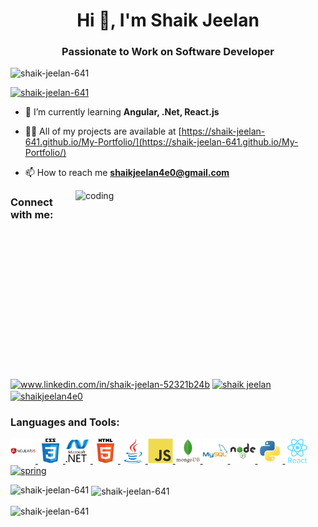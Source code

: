 <h1 align="center">Hi 👋, I'm Shaik Jeelan</h1>
<h3 align="center">Passionate to Work on Software Developer</h3>

<p align="left"> <img src="https://komarev.com/ghpvc/?username=shaik-jeelan-641&label=Profile%20views&color=0e75b6&style=flat" alt="shaik-jeelan-641" /> </p>

<p align="left"> <a href="https://github.com/ryo-ma/github-profile-trophy"><img src="https://github-profile-trophy.vercel.app/?username=shaik-jeelan-641" alt="shaik-jeelan-641" /></a> </p>

- 🌱 I’m currently learning **Angular, .Net, React.js**

- 👨‍💻 All of my projects are available at [https://shaik-jeelan-641.github.io/My-Portfolio/](https://shaik-jeelan-641.github.io/My-Portfolio/)

- 📫 How to reach me **shaikjeelan4e0@gmail.com**

<img  align="right" alt="coding" width="400"  height="300" src="https://camo.githubusercontent.com/52d24b1a41401d24453eada82042854e489bba344b5ab4350b312c0e73924eaa/68747470733a2f2f6d656469612e6c6963646e2e636f6d2f646d732f696d6167652f44353631324151474f6d77664945356d6c57412f61727469636c652d636f7665725f696d6167652d736872696e6b5f3732305f313238302f302f313637343631373934373232383f653d3231343734383336343726763d6265746126743d4654555f697351365659665635445f7565464850577654385a716744654a47337972384d69386c70666b30">


<p align="left">
<h3 align="left">Connect with me:</h3>
<a href="https://linkedin.com/in/www.linkedin.com/in/shaik-jeelan-52321b24b" target="blank"><img align="center" src="https://raw.githubusercontent.com/rahuldkjain/github-profile-readme-generator/master/src/images/icons/Social/linked-in-alt.svg" alt="www.linkedin.com/in/shaik-jeelan-52321b24b" height="30" width="40" /></a>
<a href="https://fb.com/shaik jeelan" target="blank"><img align="center" src="https://raw.githubusercontent.com/rahuldkjain/github-profile-readme-generator/master/src/images/icons/Social/facebook.svg" alt="shaik jeelan" height="30" width="40" /></a>
<a href="https://www.hackerrank.com/shaikjeelan4e0" target="blank"><img align="center" src="https://raw.githubusercontent.com/rahuldkjain/github-profile-readme-generator/master/src/images/icons/Social/hackerrank.svg" alt="shaikjeelan4e0" height="30" width="40" /></a>
</p>

<h3 align="left">Languages and Tools:</h3>
<p align="left" text-decoration="none"> <a href="https://angular.io" target="_blank" rel="noreferrer"> <img src="https://raw.githubusercontent.com/devicons/devicon/master/icons/angularjs/angularjs-original-wordmark.svg" alt="angularjs" width="40" height="40"/> </a> <a href="https://www.w3schools.com/css/" target="_blank" rel="noreferrer"> <img src="https://raw.githubusercontent.com/devicons/devicon/master/icons/css3/css3-original-wordmark.svg" alt="css3" width="40" height="40"/> </a> <a href="https://dotnet.microsoft.com/" target="_blank" rel="noreferrer"> <img src="https://raw.githubusercontent.com/devicons/devicon/master/icons/dot-net/dot-net-original-wordmark.svg" alt="dotnet" width="40" height="40"/> </a> <a href="https://www.w3.org/html/" target="_blank" rel="noreferrer"> <img src="https://raw.githubusercontent.com/devicons/devicon/master/icons/html5/html5-original-wordmark.svg" alt="html5" width="40" height="40"/> </a> <a href="https://www.java.com" target="_blank" rel="noreferrer"> <img src="https://raw.githubusercontent.com/devicons/devicon/master/icons/java/java-original.svg" alt="java" width="40" height="40"/> </a> <a href="https://developer.mozilla.org/en-US/docs/Web/JavaScript" target="_blank" rel="noreferrer"> <img src="https://raw.githubusercontent.com/devicons/devicon/master/icons/javascript/javascript-original.svg" alt="javascript" width="40" height="40"/> </a> <a href="https://www.mongodb.com/" target="_blank" rel="noreferrer"> <img src="https://raw.githubusercontent.com/devicons/devicon/master/icons/mongodb/mongodb-original-wordmark.svg" alt="mongodb" width="40" height="40"/> </a> <a href="https://www.mysql.com/" target="_blank" rel="noreferrer"> <img src="https://raw.githubusercontent.com/devicons/devicon/master/icons/mysql/mysql-original-wordmark.svg" alt="mysql" width="40" height="40"/> </a> <a href="https://nodejs.org" target="_blank" rel="noreferrer"> <img src="https://raw.githubusercontent.com/devicons/devicon/master/icons/nodejs/nodejs-original-wordmark.svg" alt="nodejs" width="40" height="40"/> </a> <a href="https://www.python.org" target="_blank" rel="noreferrer"> <img src="https://raw.githubusercontent.com/devicons/devicon/master/icons/python/python-original.svg" alt="python" width="40" height="40"/> </a> <a href="https://reactjs.org/" target="_blank" rel="noreferrer"> <img src="https://raw.githubusercontent.com/devicons/devicon/master/icons/react/react-original-wordmark.svg" alt="react" width="40" height="40"/> </a> <a href="https://spring.io/" target="_blank" rel="noreferrer"> <img src="https://www.vectorlogo.zone/logos/springio/springio-icon.svg" alt="spring" width="40" height="40"/> </a> </p>

<p><img align="left" src="https://github-readme-stats.vercel.app/api/top-langs?username=shaik-jeelan-641&show_icons=true&locale=en&layout=compact" alt="shaik-jeelan-641" /></p>


<p>&nbsp;<img align="center" src="https://github-readme-stats.vercel.app/api?username=shaik-jeelan-641&show_icons=true&locale=en" alt="shaik-jeelan-641" /></p>

<p><img align="center" src="https://github-readme-streak-stats.herokuapp.com/?user=shaik-jeelan-641&" alt="shaik-jeelan-641" /></p>

